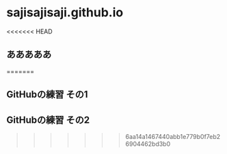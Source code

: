 # sajisajisaji.github.io
<<<<<<< HEAD
## あああああ
=======
## GitHubの練習 その1
## GitHubの練習 その2
>>>>>>> 6aa14a1467440abb1e779b0f7eb26904462bd3b0
